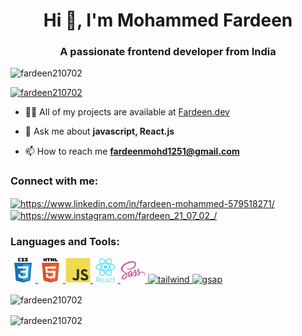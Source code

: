 <h1 align="center">Hi 👋, I'm Mohammed Fardeen</h1>
<h3 align="center">A passionate frontend developer from India</h3>

<p align="left"> <img src="https://komarev.com/ghpvc/?username=fardeen210702&label=Profile%20views&color=0e75b6&style=flat" alt="fardeen210702" /> </p>

<p align="left"> <a href="https://github.com/ryo-ma/github-profile-trophy"><img src="https://github-profile-trophy.vercel.app/?username=fardeen210702" alt="fardeen210702" /></a> </p>

 <!-- - 🌱 I’m currently learning **redux** -->

- 👨‍💻 All of my projects are available at [Fardeen.dev](https://fardeen21.netlify.app/)

- 💬 Ask me about **javascript, React.js**

- 📫 How to reach me **fardeenmohd1251@gmail.com**

<h3 align="left">Connect with me:</h3>
<p align="left">
<a href="https://linkedin.com/in/https://www.linkedin.com/in/fardeen-mohammed-579518271/" target="blank"><img align="center" src="https://raw.githubusercontent.com/rahuldkjain/github-profile-readme-generator/master/src/images/icons/Social/linked-in-alt.svg" alt="https://www.linkedin.com/in/fardeen-mohammed-579518271/" height="30" width="40" /></a>
<a href="https://instagram.com/https://www.instagram.com/fardeen_21_07_02_/" target="blank"><img align="center" src="https://raw.githubusercontent.com/rahuldkjain/github-profile-readme-generator/master/src/images/icons/Social/instagram.svg" alt="https://www.instagram.com/fardeen_21_07_02_/" height="30" width="40" /></a>
</p>

<h3 align="left">Languages and Tools:</h3>
<p align="left"> <a href="https://www.w3schools.com/css/" target="_blank" rel="noreferrer"> <img src="https://raw.githubusercontent.com/devicons/devicon/master/icons/css3/css3-original-wordmark.svg" alt="css3" width="40" height="40"/> </a> <a href="https://www.w3.org/html/" target="_blank" rel="noreferrer"> <img src="https://raw.githubusercontent.com/devicons/devicon/master/icons/html5/html5-original-wordmark.svg" alt="html5" width="40" height="40"/> </a> <a href="https://developer.mozilla.org/en-US/docs/Web/JavaScript" target="_blank" rel="noreferrer"> <img src="https://raw.githubusercontent.com/devicons/devicon/master/icons/javascript/javascript-original.svg" alt="javascript" width="40" height="40"/> </a> <a href="https://reactjs.org/" target="_blank" rel="noreferrer"> <img src="https://raw.githubusercontent.com/devicons/devicon/master/icons/react/react-original-wordmark.svg" alt="react" width="40" height="40"/> </a> <a href="https://sass-lang.com" target="_blank" rel="noreferrer"> <img src="https://raw.githubusercontent.com/devicons/devicon/master/icons/sass/sass-original.svg" alt="sass" width="40" height="40"/> </a> <a href="https://tailwindcss.com/" target="_blank" rel="noreferrer"> <img src="https://www.vectorlogo.zone/logos/tailwindcss/tailwindcss-icon.svg" alt="tailwind" width="40" height="40"/> </a> 
<a href="https://gsap.com/" target="_blank" rel="noreferrer"> <img src="https://assets.codepen.io/32887/greensock-logo-man.svg" alt="gsap" width="40" height="40"/> </a>
</p>

<p><img align="center" src="https://github-readme-stats.vercel.app/api/top-langs?username=fardeen210702&show_icons=true&locale=en&layout=compact" alt="fardeen210702" /></p>

<p><img align="center" src="https://github-readme-streak-stats.herokuapp.com/?user=fardeen210702&" alt="fardeen210702" /></p>

